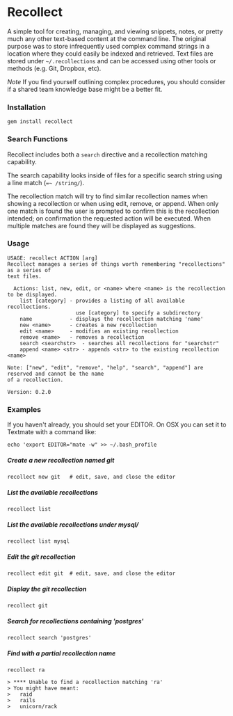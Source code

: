 # Recollect
A simple tool for creating, managing, and viewing snippets, notes, or pretty much any other text-based content at the command line. The original purpose was to store infrequently used complex command strings in a location where they could easily be indexed and retrieved. Text files are stored under `~/.recollections` and can be accessed using other tools or methods (e.g. Git, Dropbox, etc).

*Note* If you find yourself outlining complex procedures, you should consider if a shared team knowledge base might be a better fit.

### Installation

    gem install recollect


### Search Functions
Recollect includes both a `search` directive and a recollection matching capability.

The search capability looks inside of files for a specific search string using a line match (`=~ /string/`).

The recollection match will try to find similar recollection names when showing a recollection or when using edit, remove, or append. When only one match is found the user is prompted to confirm this is the recollection intended; on confirmation the requested action will be executed. When multiple matches are found they will be displayed as suggestions.

### Usage

    USAGE: recollect ACTION [arg]
    Recollect manages a series of things worth remembering "recollections" as a series of
    text files.

      Actions: list, new, edit, or <name> where <name> is the recollection to be displayed.
        list [category] - provides a listing of all available recollections.
                          use [category] to specify a subdirectory
        name            - displays the recollection matching 'name'
        new <name>      - creates a new recollection
        edit <name>     - modifies an existing recollection
        remove <name>   - removes a recollection
        search <searchstr>  - searches all recollections for "searchstr"
        append <name> <str> - appends <str> to the existing recollection <name>

    Note: ["new", "edit", "remove", "help", "search", "append"] are reserved and cannot be the name
    of a recollection.

    Version: 0.2.0

### Examples

If you haven't already, you should set your EDITOR. On OSX you can set it to Textmate with a command like:

    echo 'export EDITOR="mate -w" >> ~/.bash_profile

##### Create a new recollection named git
    recollect new git   # edit, save, and close the editor
    
##### List the available recollections
    recollect list

##### List the available recollections under mysql/
    recollect list mysql
    
##### Edit the git recollection
    recollect edit git  # edit, save, and close the editor
    
##### Display the git recollection
    recollect git
    
##### Search for recollections containing 'postgres'
    recollect search 'postgres'
    
##### Find with a partial recollection name
    recollect ra
    
    > **** Unable to find a recollection matching 'ra'
    > You might have meant:
    >   raid
    >   rails
    >   unicorn/rack
    